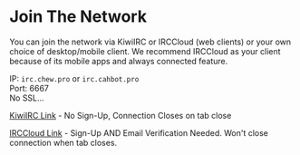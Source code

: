 # Join The Network

You can join the network via KiwiIRC or IRCCloud (web clients) or your own choice of desktop/mobile client. We recommend IRCCloud as your client because of its mobile apps and always connected feature.

IP: `irc.chew.pro` or `irc.cahbot.pro`<br>
Port: 6667<br>
No SSL...

[KiwiIRC Link](http://chewcraft.github.io/IRC/webchat) - No Sign-Up, Connection Closes on tab close

[IRCCloud Link](https://www.irccloud.com/invite?channel=%23lobby&hostname=irc.chew.pro&port=6667) - Sign-Up AND Email Verification Needed. Won't close connection when tab closes.

